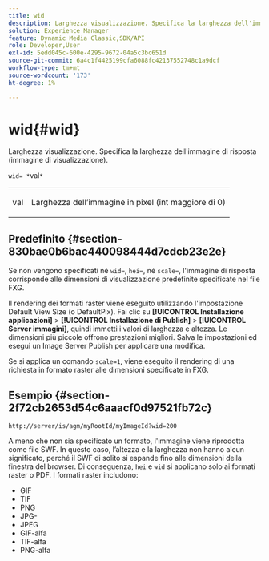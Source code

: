 ```yaml
---
title: wid
description: Larghezza visualizzazione. Specifica la larghezza dell'immagine di risposta (immagine di visualizzazione).
solution: Experience Manager
feature: Dynamic Media Classic,SDK/API
role: Developer,User
exl-id: 5edd045c-600e-4295-9672-04a5c3bc651d
source-git-commit: 6a4c1f4425199cfa6088fc42137552748c1a9dcf
workflow-type: tm+mt
source-wordcount: '173'
ht-degree: 1%

---
```


# wid{#wid}

Larghezza visualizzazione. Specifica la larghezza dell&#39;immagine di risposta (immagine di visualizzazione).

`wid= *`val`*`

<table id="simpletable_8229FEFB366F4A799C206FD3E3C601BA"> 
 <tr class="strow"> 
  <td class="stentry"> <p><span class="codeph"> <span class="varname"> val</span></span> </p> </td> 
  <td class="stentry"> <p>Larghezza dell’immagine in pixel (int maggiore di 0) </p></td> 
 </tr> 
</table>

## Predefinito {#section-830bae0b6bac440098444d7cdcb23e2e}

Se non vengono specificati né `wid=`, `hei=`, né `scale=`, l&#39;immagine di risposta corrisponde alle dimensioni di visualizzazione predefinite specificate nel file FXG.

Il rendering dei formati raster viene eseguito utilizzando l&#39;impostazione Default View Size (o DefaultPix). Fai clic su **[!UICONTROL Installazione applicazioni]** > **[!UICONTROL Installazione di Publish]** > **[!UICONTROL Server immagini]**, quindi immetti i valori di larghezza e altezza. Le dimensioni più piccole offrono prestazioni migliori. Salva le impostazioni ed esegui un Image Server Publish per applicare una modifica.

Se si applica un comando `scale=1`, viene eseguito il rendering di una richiesta in formato raster alle dimensioni specificate in FXG.

## Esempio {#section-2f72cb2653d54c6aaacf0d97521fb72c}

`http://server/is/agm/myRootId/myImageId?wid=200`

A meno che non sia specificato un formato, l&#39;immagine viene riprodotta come file SWF. In questo caso, l’altezza e la larghezza non hanno alcun significato, perché il SWF di solito si espande fino alle dimensioni della finestra del browser. Di conseguenza, `hei` e `wid` si applicano solo ai formati raster o PDF. I formati raster includono:

* GIF
* TIF
* PNG
* JPG-
* JPEG
* GIF-alfa
* TIF-alfa
* PNG-alfa
